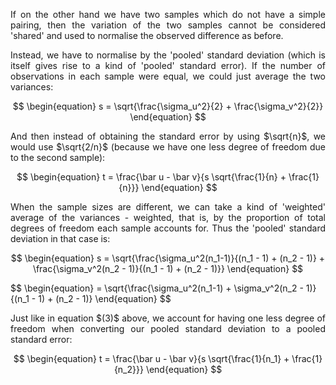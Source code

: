 <div style="text-align: justify"> 
<p>If on the other hand we have two samples which do not have a simple pairing,
then the variation of the two samples cannot be considered 'shared' and used to
normalise the observed difference as before.</p>

<p>Instead, we have to normalise by the 'pooled' standard deviation (which is
itself gives rise to a kind of 'pooled' standard error). If the number of
observations in each sample were equal, we could just average the two
variances:</p>
</div>

$$ 
\begin{equation}
s = \sqrt{\frac{\sigma_u^2}{2} + \frac{\sigma_v^2}{2}}
\end{equation}
$$

<div style="text-align: justify">
<p> And then instead of obtaining the standard error by using $\sqrt{n}$, we
would use $\sqrt{2/n}$ (because we have one less degree of freedom due to the
second sample):</p>
</div>

$$ 
\begin{equation}
t = \frac{\bar u - \bar v}{s \sqrt{\frac{1}{n} + \frac{1}{n}}}
\end{equation}
$$

<div style="text-align: justify">
<p>When the sample sizes are different, we can take a kind of 'weighted'
average of the variances - weighted, that is, by the proportion of total
degrees of freedom each sample accounts for. Thus the 'pooled' standard
deviation in that case is:</p>
</div>

$$ 
\begin{equation}
s = \sqrt{\frac{\sigma_u^2(n_1-1)}{(n_1 - 1) + (n_2 - 1)} + \frac{\sigma_v^2(n_2 - 1)}{(n_1 - 1) + (n_2 - 1)}}
\end{equation}
$$

$$
\begin{equation}
  = \sqrt{\frac{\sigma_u^2(n_1-1) + \sigma_v^2(n_2 - 1)}{(n_1 - 1) + (n_2 - 1)} 
\end{equation}
$$

<div style="text-align: justify">
<p>Just like in equation $(3)$ above, we account for having one less degree of
freedom when converting our pooled standard deviation to a pooled standard
error:</p>
</div>

$$ 
\begin{equation}
t = \frac{\bar u - \bar v}{s \sqrt{\frac{1}{n_1} + \frac{1}{n_2}}}
\end{equation}
$$

